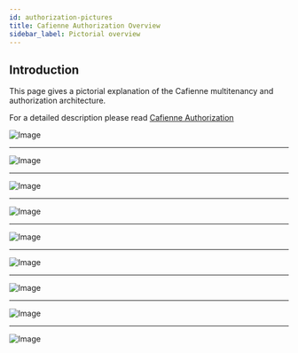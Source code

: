 ```yaml
---
id: authorization-pictures
title: Cafienne Authorization Overview
sidebar_label: Pictorial overview
---
```


## Introduction
This page gives a pictorial explanation of the Cafienne multitenancy and authorization architecture.

For a detailed description please read [Cafienne Authorization](engine/authorization)

![Image](assets/engine/authorization-pictorial/tenant-owner-tenant-user.png)

-------------------------------------------------------------------------------

![Image](assets/engine/authorization-pictorial/user-across-tenant.png)

-------------------------------------------------------------------------------

![Image](assets/engine/authorization-pictorial/multitenant-platform.png)

-------------------------------------------------------------------------------

![Image](assets/engine/authorization-pictorial/platform-has-owners.png)

-------------------------------------------------------------------------------

![Image](assets/engine/authorization-pictorial/platform-owners-create-tenants.png)

-------------------------------------------------------------------------------

![Image](assets/engine/authorization-pictorial/platform-owners-do-not-have-other-rights.png)

-------------------------------------------------------------------------------

![Image](assets/engine/authorization-pictorial/tenant-owners-maintain-tenant.png)

-------------------------------------------------------------------------------

![Image](assets/engine/authorization-pictorial/tenant-isolation.png)

-------------------------------------------------------------------------------

![Image](assets/engine/authorization-pictorial/caseteam-ownership.png)